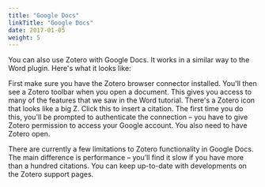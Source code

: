 ```yaml
---
title: "Google Docs"
linkTitle: "Google Docs"
date: 2017-01-05
weight: 5
---
```


You can also use Zotero with Google Docs. It works in a similar way to the Word plugin. Here's what it looks like:

First make sure you have the Zotero browser connector installed. You'll then see a Zotero toolbar when you open a document. This gives you access to many of the features that we saw in the Word tutorial. There's a Zotero icon that looks like a big Z. Click this to insert a citation. The first time you do this, you'll be prompted to authenticate the connection – you have to give Zotero permission to access your Google account. You also need to have Zotero open.

There are currently a few limitations to Zotero functionality in Google Docs. The main difference is performance – you’ll find it slow if you have more than a hundred citations. You can keep up-to-date with developments on the Zotero support pages.